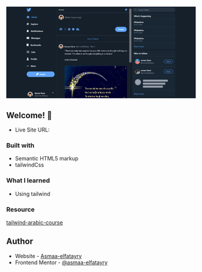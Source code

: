 ![Design preview for the Expenses chart component coding challenge](./Screenshot%20.png)

## Welcome! 👋

- Live Site URL:

### Built with

- Semantic HTML5 markup
- tailwindCss

### What I learned

- Using tailwind

### Resource

[tailwind-arabic-course](https://www.youtube.com/watch?v=dr2GVki4HAs&list=PLnD96kXp-_pMR9cBUmvsz_kIIt9bv2UIP)

## Author

- Website - [Asmaa-elfatayry](https://github.com/asmaa-elfatayry)
- Frontend Mentor - [@asmaa-elfatayry](https://www.frontendmentor.io/profile/asmaa-elfatayry)

